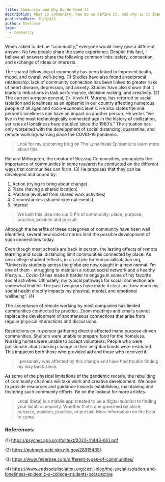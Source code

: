 ```yaml
---
title: Community and Why Do We Need It
description: What is community, how do we define it, and why is it important to our daily wellbeing.
publishedDate: 2023/4/3
author: Stefanie
tags:
  - community
---
```


When asked to define "community," everyone would likely give a different answer. No two people share the same experience. Despite this fact, I believe all answers share the following common links: safety, connection, and exchange of ideas or interests.

The shared fellowship of community has been linked to improved health, mood, and overall well-being. (1) Studies have also found a reciprocal relationship: lack of community connection has been linked to greater risks of heart disease, depression, and anxiety. Studies have also shown that it leads to reductions in task performance, decision making, and creativity. (2) The current surgeon general, Dr. Vivek H. Murphy, has referred to social isolation and loneliness as an epidemic in our country affecting numerous people of all ages and socio-economic levels. He also states the one person’s loneliness can have an impact on another person. He writes “we live in the most technologically connected age in the history of civilization, yet rates of loneliness have doubled since the 1980’s.” The situation has only worsened with the development of social distancing, quarantine, and remote working/learning since the COVID-19 pandemic.

> Look for my upcoming blog on The Loneliness Epidemic to learn more about this

Richard Millingoton, the creator of Buzzing Communities, recognizes the importance of communities in some research he conducted on the different ways that communities can form. (3) He proposes that they can be developed and bound by:

1. Action (trying to bring about change)
2. Place (having a shared location)
3. Practice (evolved from shared work activities)
4. Circumstances (shared external events)
5. Interest

> We built this idea into our 5 P’s of community: place, purpose, practice, position and pursuit.

Although the benefits of these categories of community have been well identified, several new societal norms limit the possible development of such connections today.

Even though most schools are back in person, the lasting effects of remote learning and social distancing limit communities connected by place. As one college student reflects, in an article for endsocialisolation.org, “University students across the globe are now caught in a new normal. I’m one of them - struggling to maintain a robust social network and a healthy lifestyle… Covid-19 has made it harder to engage in some of my favorite social activities. Ultimately, my typical pathways for social connection are somewhat limited. The past two years have made it clear just how much my social health directly impacts my physical, mental, and emotional wellbeing”. (4)

The acceptance of remote working by most companies has limited communities connected by practice. Zoom meetings and emails cannot replace the development of spontaneous connections that arise from regular physical interactions and discussions.

Restrictions on in-person gathering directly affected many purpose-driven communities. Shelters were unable to prepare food for the homeless. Nursing homes were unable to accept volunteers. People who were passionate about making change in their neighborhoods were restricted. This impacted both those who provided aid and those who received it.

> I personally was affected by this change and have had trouble finding my way back since.

As some of the physical limitations of the pandemic recede, the rebuilding of community channels will take work and creative development. We hope to provide resources and guidance towards establishing, maintaining and fostering such community efforts. Be on the lookout for more articles.

> Local (beta) is a mobile app created to be a digital solution to finding your local community. Whether that’s one governed by place, purpose, position, practice, or pursuit. More information on the Beta to come.

### References:

(1) https://psycnet.apa.org/fulltext/2020-41443-001.pdf

(2) https://pubmed.ncbi.nlm.nih.gov/28915435/

(3) https://www.feverbee.com/different-types-of-communities/

(4) https://www.endsocialisolation.org/cesil-blog/the-social-isolation-and-loneliness-epidemic-a-college-students-perspective
